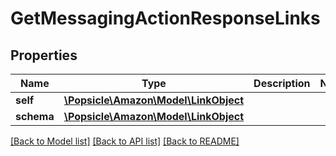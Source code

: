 # GetMessagingActionResponseLinks

## Properties
Name | Type | Description | Notes
------------ | ------------- | ------------- | -------------
**self** | [**\Popsicle\Amazon\Model\LinkObject**](LinkObject.md) |  | 
**schema** | [**\Popsicle\Amazon\Model\LinkObject**](LinkObject.md) |  | 

[[Back to Model list]](../../README.md#documentation-for-models) [[Back to API list]](../../README.md#documentation-for-api-endpoints) [[Back to README]](../../README.md)


